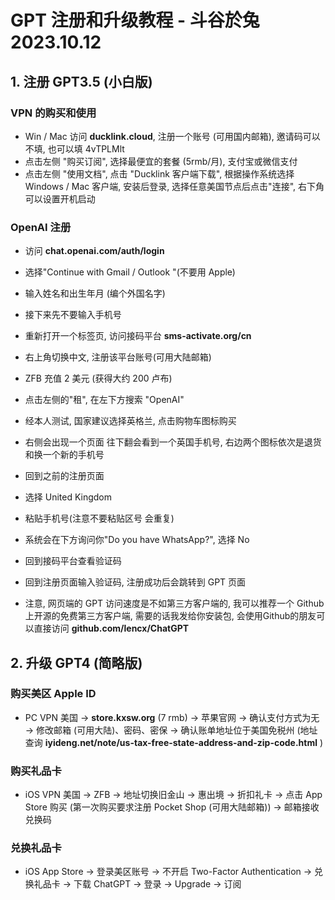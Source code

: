 # GPT 注册和升级教程 - 斗谷於兔 2023.10.12

## 1. 注册 GPT3.5 (小白版)

### VPN 的购买和使用

- Win / Mac 访问 **ducklink.cloud**, 注册一个账号 (可用国内邮箱), 邀请码可以不填, 也可以填 4vTPLMlt
- 点击左侧 "购买订阅", 选择最便宜的套餐 (5rmb/月), 支付宝或微信支付
- 点击左侧 "使用文档", 点击 "Ducklink 客户端下载", 根据操作系统选择 Windows / Mac 客户端, 安装后登录, 选择任意美国节点后点击"连接", 右下角可以设置开机启动

### OpenAI 注册

- 访问 **chat.openai.com/auth/login**
- 选择"Continue with Gmail / Outlook "(不要用 Apple)
- 输入姓名和出生年月 (编个外国名字)
- 接下来先不要输入手机号
  
- 重新打开一个标签页, 访问接码平台 **sms-activate.org/cn**
- 右上角切换中文, 注册该平台账号(可用大陆邮箱)
- ZFB 充值 2 美元 (获得大约 200 卢布)
- 点击左侧的"租", 在左下方搜索 "OpenAI"
- 经本人测试, 国家建议选择英格兰, 点击购物车图标购买
- 右侧会出现一个页面 往下翻会看到一个英国手机号, 右边两个图标依次是退货和换一个新的手机号
  
- 回到之前的注册页面
- 选择 United Kingdom
- 粘贴手机号(注意不要粘贴区号 会重复)
- 系统会在下方询问你"Do you have WhatsApp?", 选择 No
- 回到接码平台查看验证码
- 回到注册页面输入验证码, 注册成功后会跳转到 GPT 页面

- 注意, 网页端的 GPT 访问速度是不如第三方客户端的, 我可以推荐一个 Github 上开源的免费第三方客户端, 需要的话我发给你安装包, 会使用Github的朋友可以直接访问 **github.com/lencx/ChatGPT**

## 2. 升级 GPT4 (简略版)

### 购买美区 Apple ID

- PC VPN 美国 -> **store.kxsw.org** (7 rmb) -> 苹果官网 -> 确认支付方式为无 -> 修改邮箱 (可用大陆)、密码、密保 -> 确认账单地址位于美国免税州 (地址查询 **iyideng.net/note/us-tax-free-state-address-and-zip-code.html** )

### 购买礼品卡

- iOS VPN 美国 -> ZFB -> 地址切换旧金山 -> 惠出境 -> 折扣礼卡 -> 点击 App Store 购买 (第一次购买要求注册 Pocket Shop (可用大陆邮箱)) -> 邮箱接收兑换码

### 兑换礼品卡

- iOS App Store -> 登录美区账号 -> 不开启 Two-Factor Authentication -> 兑换礼品卡 -> 下载 ChatGPT -> 登录 -> Upgrade -> 订阅
